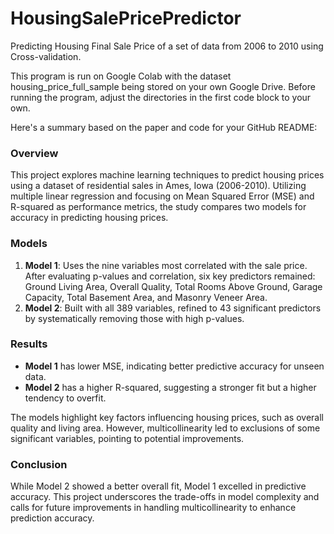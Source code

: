 # HousingSalePricePredictor
Predicting Housing Final Sale Price of a set of data from 2006 to 2010 using Cross-validation.

This program is run on Google Colab with the dataset housing_price_full_sample being stored on your own Google Drive. Before running the program, adjust the directories in the first code block to your own.

Here's a summary based on the paper and code for your GitHub README:

### Overview
This project explores machine learning techniques to predict housing prices using a dataset of residential sales in Ames, Iowa (2006-2010). Utilizing multiple linear regression and focusing on Mean Squared Error (MSE) and R-squared as performance metrics, the study compares two models for accuracy in predicting housing prices.

### Models
1. **Model 1**: Uses the nine variables most correlated with the sale price. After evaluating p-values and correlation, six key predictors remained: Ground Living Area, Overall Quality, Total Rooms Above Ground, Garage Capacity, Total Basement Area, and Masonry Veneer Area.
2. **Model 2**: Built with all 389 variables, refined to 43 significant predictors by systematically removing those with high p-values.

### Results
- **Model 1** has lower MSE, indicating better predictive accuracy for unseen data.
- **Model 2** has a higher R-squared, suggesting a stronger fit but a higher tendency to overfit.
  
The models highlight key factors influencing housing prices, such as overall quality and living area. However, multicollinearity led to exclusions of some significant variables, pointing to potential improvements.

### Conclusion
While Model 2 showed a better overall fit, Model 1 excelled in predictive accuracy. This project underscores the trade-offs in model complexity and calls for future improvements in handling multicollinearity to enhance prediction accuracy.
